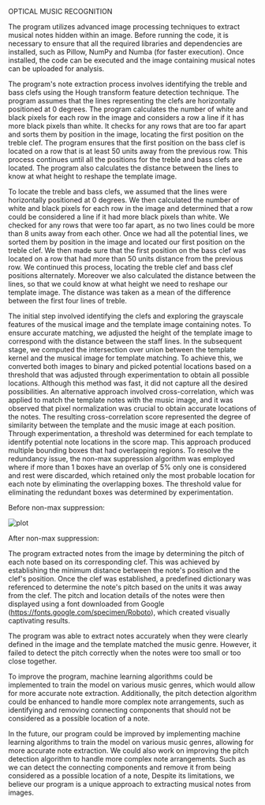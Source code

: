 OPTICAL MUSIC RECOGNITION

The program utilizes advanced image processing techniques to extract musical notes hidden within an image. Before running the code, it is necessary to ensure that all the required libraries and dependencies are installed, such as Pillow, NumPy and Numba (for faster execution). Once installed, the code can be executed and the image containing musical notes can be uploaded for analysis.

The program's note extraction process involves identifying the treble and bass clefs using the Hough transform feature detection technique. The program assumes that the lines representing the clefs are horizontally positioned at 0 degrees. The program calculates the number of white and black pixels for each row in the image and considers a row a line if it has more black pixels than white. It checks for any rows that are too far apart and sorts them by position in the image, locating the first position on the treble clef. The program ensures that the first position on the bass clef is located on a row that is at least 50 units away from the previous row. This process continues until all the positions for the treble and bass clefs are located. The program also calculates the distance between the lines to know at what height to reshape the template image.

To locate the treble and bass clefs, we assumed that the lines were horizontally positioned at 0 degrees. We then calculated the number of white and black pixels for each row in the image and determined that a row could be considered a line if it had more black pixels than white. We checked for any rows that were too far apart, as no two lines could be more than 8 units away from each other. Once we had all the potential lines, we sorted them by position in the image and located our first position on the treble clef. We then made sure that the first position on the bass clef was located on a row that had more than 50 units distance from the previous row. We continued this process, locating the treble clef and bass clef positions alternately. Moreover we also calculated the distance between the lines, so that we could know at what height we need to reshape our template image. The distance was taken as a mean of the difference between the first four lines of treble.

The initial step involved identifying the clefs and exploring the grayscale features of the musical image and the template image containing notes. To ensure accurate matching, we adjusted the height of the template image to correspond with the distance between the staff lines. In the subsequent stage, we computed the intersection over union between the template kernel and the musical image for template matching. To achieve this, we converted both images to binary and picked potential locations based on a threshold that was adjusted through experimentation to obtain all possible locations. Although this method was fast, it did not capture all the desired possibilities.  An alternative approach involved cross-correlation, which was applied to match the template notes with the music image, and it was observed that pixel normalization was crucial to obtain accurate locations of the notes. The resulting cross-correlation score represented the degree of similarity between the template and the music image at each position. Through experimentation, a threshold was determined for each template to identify potential note locations in the score map. This approach produced multiple bounding boxes that had overlapping regions. To resolve the redundancy issue, the non-max suppression algorithm was employed where if more than 1 boxes have an overlap of 5% only one is considered and rest were discarded, which retained only the most probable location for each note by eliminating the overlapping boxes. The threshold value for eliminating the redundant boxes was determined by experimentation.

Before non-max suppression:

 ![plot](detected.png)

After non-max suppression:

 

The program extracted notes from the image by determining the pitch of each note based on its corresponding clef. This was achieved by establishing the minimum distance between the note's position and the clef's position. Once the clef was established, a predefined dictionary was referenced to determine the note's pitch based on the units it was away from the clef. The pitch and location details of the notes were then displayed using a font downloaded from Google (https://fonts.google.com/specimen/Roboto), which created visually captivating results. 

The program was able to extract notes accurately when they were clearly defined in the image and the template matched the music genre. However, it failed to detect the pitch correctly when the notes were too small or too close together. 

To improve the program, machine learning algorithms could be implemented to train the model on various music genres, which would allow for more accurate note extraction. Additionally, the pitch detection algorithm could be enhanced to handle more complex note arrangements, such as identifying and removing connecting components that should not be considered as a possible location of a note.

 

In the future, our program could be improved by implementing machine learning algorithms to train the model on various music genres, allowing for more accurate note extraction. We could also work on improving the pitch detection algorithm to handle more complex note arrangements. Such as we can detect the connecting components and remove it from being considered as a possible location of a note, Despite its limitations, we believe our program is a unique approach to extracting musical notes from images.


